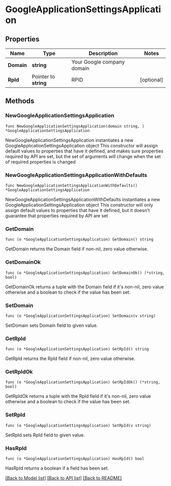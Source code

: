 # GoogleApplicationSettingsApplication

## Properties

Name | Type | Description | Notes
------------ | ------------- | ------------- | -------------
**Domain** | **string** | Your Google company domain | 
**RpId** | Pointer to **string** | RPID | [optional] 

## Methods

### NewGoogleApplicationSettingsApplication

`func NewGoogleApplicationSettingsApplication(domain string, ) *GoogleApplicationSettingsApplication`

NewGoogleApplicationSettingsApplication instantiates a new GoogleApplicationSettingsApplication object
This constructor will assign default values to properties that have it defined,
and makes sure properties required by API are set, but the set of arguments
will change when the set of required properties is changed

### NewGoogleApplicationSettingsApplicationWithDefaults

`func NewGoogleApplicationSettingsApplicationWithDefaults() *GoogleApplicationSettingsApplication`

NewGoogleApplicationSettingsApplicationWithDefaults instantiates a new GoogleApplicationSettingsApplication object
This constructor will only assign default values to properties that have it defined,
but it doesn't guarantee that properties required by API are set

### GetDomain

`func (o *GoogleApplicationSettingsApplication) GetDomain() string`

GetDomain returns the Domain field if non-nil, zero value otherwise.

### GetDomainOk

`func (o *GoogleApplicationSettingsApplication) GetDomainOk() (*string, bool)`

GetDomainOk returns a tuple with the Domain field if it's non-nil, zero value otherwise
and a boolean to check if the value has been set.

### SetDomain

`func (o *GoogleApplicationSettingsApplication) SetDomain(v string)`

SetDomain sets Domain field to given value.


### GetRpId

`func (o *GoogleApplicationSettingsApplication) GetRpId() string`

GetRpId returns the RpId field if non-nil, zero value otherwise.

### GetRpIdOk

`func (o *GoogleApplicationSettingsApplication) GetRpIdOk() (*string, bool)`

GetRpIdOk returns a tuple with the RpId field if it's non-nil, zero value otherwise
and a boolean to check if the value has been set.

### SetRpId

`func (o *GoogleApplicationSettingsApplication) SetRpId(v string)`

SetRpId sets RpId field to given value.

### HasRpId

`func (o *GoogleApplicationSettingsApplication) HasRpId() bool`

HasRpId returns a boolean if a field has been set.


[[Back to Model list]](../README.md#documentation-for-models) [[Back to API list]](../README.md#documentation-for-api-endpoints) [[Back to README]](../README.md)


